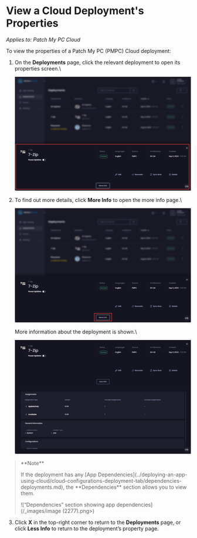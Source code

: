 # View a Cloud Deployment's Properties

_Applies to: Patch My PC Cloud_

To view the properties of a Patch My PC (PMPC) Cloud deployment:

1.  On the **Deployments** page, click the relevant deployment to open its properties screen.\


    ![A deployment&#x27;s property page](/_images/image-(2007).png "A deployment&#x27;s property page")
2.  To find out more details, click **More Info** to open the more info page.\


    ![Click “More Info” to see more information about the deployment](/_images/image-(2008).png "Click “More Info” to see more information about the deployment")

    More information about the deployment is shown.\


    ![More information about the deployment is shown](/_images/image-(2009).png "More information about the deployment is shown")

<blockquote class="wp-block-quote">
<p>**Note**</p>
<p>If the deployment has any [App Dependencies](../deploying-an-app-using-cloud/cloud-configurations-deployment-tab/dependencies-deployments.md), the **Dependencies** section allows you to view them.</p>
<p>![“Dependencies” section showing app dependencies](/_images/image (2277).png>)</p>
</blockquote>

3. Click **X** in the top-right corner to return to the **Deployments** page, or click **Less Info** to return to the deployment’s property page.